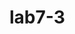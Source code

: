 # lab7-3
<html>
<head>
<meta charset="UTF-8" />
<script>
 function isPrime(n)
{
    if (n <= 1)
        return false;
    for (let i = 2; i < n; i++)
        if (n % i == 0)
            return false; 
    return true;
}
function printPrime(n)
{
    for (let i = 2; i <= n; i++) {
        if (isPrime(i))
            document.write(i +" ");
    }
} 
    let n;
    n= window.prompt('toogoo oruul')                      
    printPrime(n);
</script>
</head>
<body>
</body>
</html>
